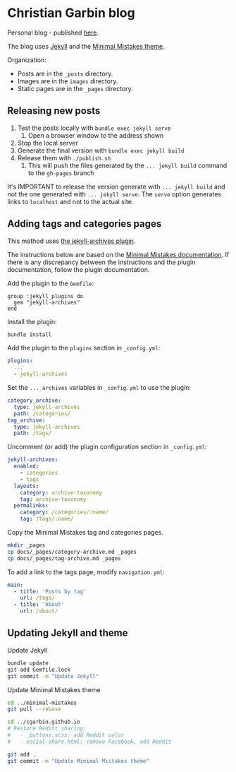 # Christian Garbin blog

Personal blog - published [here](https://cgarbin.github.io/).

The blog uses [Jekyll](http://jekyllrb.com/) and the [Minimal Mistakes theme](https://mmistakes.github.io/minimal-mistakes/).

Organization:

- Posts are in the `_posts` directory.
- Images are in the `images` directory.
- Static pages are in the `_pages` directory.

## Releasing new posts

1. Test the posts locally with `bundle exec jekyll serve`
   1. Open a browser window to the address shown
1. Stop the local server
1. Generate the final version with `bundle exec jekyll build`
1. Release them with `./publish.sh`
   1. This will push the files generated by the `... jekyll build` command to the `gh-pages` branch

It's IMPORTANT to release the version generate with `... jekyll build` and not the one generated with `... jekyll serve`. The `serve` option generates links to `localhost` and not to the actual site.

## Adding tags and categories pages

This method uses [the jekyll-archives plugin](https://github.com/jekyll/jekyll-archives).

The instructions below are based on the [Minimal Mistakes documentation](https://mmistakes.github.io/minimal-mistakes/docs/configuration/#archive-settings). If there is any discrepancy between the instructions and the plugin documentation, follow the plugin documentation.

Add the plugin to the `Gemfile`:

```text
group :jekyll_plugins do
  gem "jekyll-archives"
end
```

Install the plugin:

```bash
bundle install
```

Add the plugin to the `plugins` section in `_config.yml`:

```yaml
plugins:
  ...
  - jekyll-archives
```

Set the `..._archives` variables in `_config.yml` to use the plugin:

```yaml
category_archive:
  type: jekyll-archives
  path: /categories/
tag_archive:
  type: jekyll-archives
  path: /tags/
```

Uncomment (or add) the plugin configuration section in `_config.yml`:

```yaml
jekyll-archives:
  enabled:
    - categories
    - tags
  layouts:
    category: archive-taxonomy
    tag: archive-taxonomy
  permalinks:
    category: /categories/:name/
    tag: /tags/:name/
```

Copy the Minimal Mistakes tag and categories pages.

```bash
mkdir _pages
cp docs/_pages/category-archive.md _pages
cp docs/_pages/tag-archive.md _pages
```

To add a link to the tags page, modify `navigation.yml`:

```yaml
main:
  - title: 'Posts by tag'
    url: /tags/
  - title: 'About'
    url: /about/
```

## Updating Jekyll and theme

Update Jekyll

```bash
bundle update
git add Gemfile.lock
git commit -m "Update Jekyll"
```

Update Minimal Mistakes theme

```bash
cd ../minimal-mistakes
git pull --rebase

cd ../cgarbin.github.io
# Restore Reditt sharing:
#   - _buttons.scss: add Reddit color
#   - social-share.html: remove Facebook, add Reddit

git add .
git commit -m "Update Minimal Mistakes theme"
```
